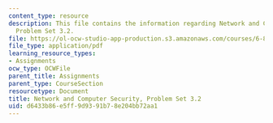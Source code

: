 ```yaml
---
content_type: resource
description: This file contains the information regarding Network and Computer Security,
  Problem Set 3.2.
file: https://ol-ocw-studio-app-production.s3.amazonaws.com/courses/6-857-network-and-computer-security-spring-2014/d6433b86e5ff9d9391b78e204bb72aa1_MIT6_857S14_3.2.pdf
file_type: application/pdf
learning_resource_types:
- Assignments
ocw_type: OCWFile
parent_title: Assignments
parent_type: CourseSection
resourcetype: Document
title: Network and Computer Security, Problem Set 3.2
uid: d6433b86-e5ff-9d93-91b7-8e204bb72aa1
---
```

